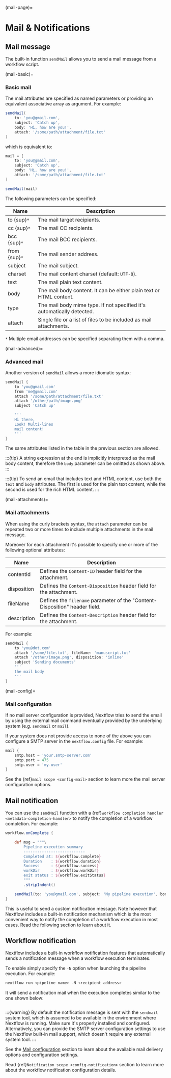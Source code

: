 (mail-page)=

# Mail & Notifications

## Mail message

The built-in function `sendMail` allows you to send a mail message from a workflow script.

(mail-basic)=

### Basic mail

The mail attributes are specified as named parameters or providing an equivalent associative array as argument. For example:

```groovy
sendMail(
    to: 'you@gmail.com',
    subject: 'Catch up',
    body: 'Hi, how are you!',
    attach: '/some/path/attachment/file.txt'
)
```

which is equivalent to:

```groovy
mail = [
    to: 'you@gmail.com',
    subject: 'Catch up',
    body: 'Hi, how are you!',
    attach: '/some/path/attachment/file.txt'
]

sendMail(mail)
```

The following parameters can be specified:

| Name          | Description                                                            |
| ------------- | ---------------------------------------------------------------------- |
| to {sup}`*`   | The mail target recipients.                                            |
| cc {sup}`*`   | The mail CC recipients.                                                |
| bcc {sup}`*`  | The mail BCC recipients.                                               |
| from {sup}`*` | The mail sender address.                                               |
| subject       | The mail subject.                                                      |
| charset       | The mail content charset (default: `UTF-8`).                           |
| text          | The mail plain text content.                                           |
| body          | The mail body content. It can be either plain text or HTML content.    |
| type          | The mail body mime type. If not specified it's automatically detected. |
| attach        | Single file or a list of files to be included as mail attachments.     |

`*` Multiple email addresses can be specified separating them with a comma.

(mail-advanced)=

### Advanced mail

Another version of `sendMail` allows a more idiomatic syntax:

```groovy
sendMail {
    to 'you@gmail.com'
    from 'me@gmail.com'
    attach '/some/path/attachment/file.txt'
    attach '/other/path/image.png'
    subject 'Catch up'

    '''
    Hi there,
    Look! Multi-lines
    mail content!
    '''
}
```

The same attributes listed in the table in the previous section are allowed.

:::{tip}
A string expression at the end is implicitly interpreted as the mail body content, therefore the `body` parameter can be omitted as shown above.
:::

:::{tip}
To send an email that includes text and HTML content, use both the `text` and `body` attributes. The first is used for the plain text content, while the second is used for the rich HTML content.
:::

(mail-attachments)=

### Mail attachments

When using the curly brackets syntax, the `attach` parameter can be repeated two or more times to include multiple attachments in the mail message.

Moreover for each attachment it's possible to specify one or more of the following optional attributes:

| Name        | Description                                                                 |
| ----------- | --------------------------------------------------------------------------- |
| contentId   | Defines the `Content-ID` header field for the attachment.                   |
| disposition | Defines the `Content-Disposition` header field for the attachment.          |
| fileName    | Defines the `filename` parameter of the "Content-Disposition" header field. |
| description | Defines the `Content-Description` header field for the attachment.          |

For example:

```groovy
sendMail {
    to 'you@dot.com'
    attach '/some/file.txt', fileName: 'manuscript.txt'
    attach '/other/image.png', disposition: 'inline'
    subject 'Sending documents'
    '''
    the mail body
    '''
}
```

(mail-config)=

### Mail configuration

If no mail server configuration is provided, Nextflow tries to send the email by using the external mail command eventually provided by the underlying system (e.g. `sendmail` or `mail`).

If your system does not provide access to none of the above you can configure a SMTP server in the `nextflow.config` file. For example:

```groovy
mail {
    smtp.host = 'your.smtp-server.com'
    smtp.port = 475
    smtp.user = 'my-user'
}
```

See the {ref}`mail scope <config-mail>` section to learn more the mail server configuration options.

## Mail notification

You can use the `sendMail` function with a {ref}`workflow completion handler <metadata-completion-handler>` to notify the completion of a workflow completion. For example:

```groovy
workflow.onComplete {

    def msg = """\
        Pipeline execution summary
        ---------------------------
        Completed at: ${workflow.complete}
        Duration    : ${workflow.duration}
        Success     : ${workflow.success}
        workDir     : ${workflow.workDir}
        exit status : ${workflow.exitStatus}
        """
        .stripIndent()

    sendMail(to: 'you@gmail.com', subject: 'My pipeline execution', body: msg)
}
```

This is useful to send a custom notification message. Note however that Nextflow includes a built-in notification mechanism which is the most convenient way to notify the completion of a workflow execution in most cases. Read the following section to learn about it.

## Workflow notification

Nextflow includes a built-in workflow notification features that automatically sends a notification message when a workflow execution terminates.

To enable simply specify the `-N` option when launching the pipeline execution. For example:

```bash
nextflow run <pipeline name> -N <recipient address>
```

It will send a notification mail when the execution completes similar to the one shown below:

```{image} images/workflow-notification-min.png
```

:::{warning}
By default the notification message is sent with the `sendmail` system tool, which is assumed to be available in the environment where Nextflow is running. Make sure it's properly installed and configured. Alternatively, you can provide the SMTP server configuration settings to use the Nextflow built-in mail support, which doesn't require any external system tool.
:::

See the [Mail configuration](#mail-configuration) section to learn about the available mail delivery options and configuration settings.

Read {ref}`Notification scope <config-notification>` section to learn more about the workflow notification configuration details.
